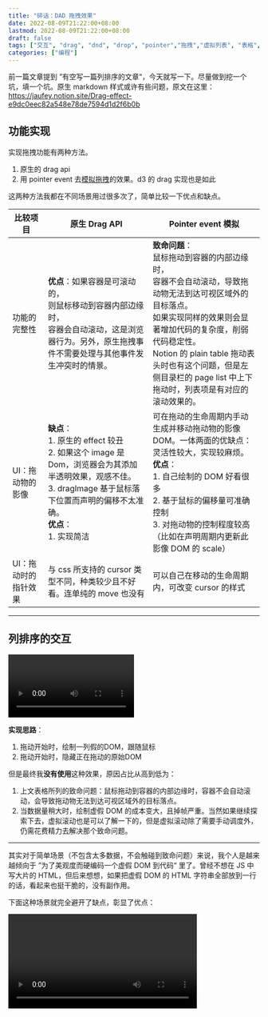 ```yaml
---
title: "碎话：DAD 拖拽效果"
date: 2022-08-09T21:22:00+08:00
lastmod: 2022-08-09T21:22:00+08:00
draft: false
tags: ["交互", "drag", "dnd", "drop", "pointer","拖拽","虚拟列表", "表格", "排序"]
categories: ["编程"]
---
```


前一篇文章提到 ”有空写一篇列排序的文章“，今天就写一下。尽量做到挖一个坑，填一个坑。原生 markdown 样式或许有些问题，原文在这里：  https://jaufey.notion.site/Drag-effect-e9dc0eec82a548e78de7594d1d2f6b0b

## 功能实现

实现拖拽功能有两种方法。

1. 原生的 drag api
2. 用 pointer event 去[模拟拖拽](https://zh.javascript.info/mouse-drag-and-drop)的效果。d3 的 drag 实现也是如此

这两种方法我都在不同场景用过很多次了，简单比较一下优点和缺点。

| 比较项目 | 原生 Drag API | Pointer event 模拟 |
| --- | --- | --- |
| 功能的完整性 | **优点**：如果容器是可滚动的，<br>则鼠标移动到容器内部边缘时，<br>容器会自动滚动，这是浏览器行为。另外，原生拖拽事件不需要处理与其他事件发生冲突时的情景。 | **致命问题**：<br>鼠标拖动到容器的内部边缘时，<br>容器不会自动滚动，导致拖动物无法到达可视区域外的目标落点。<br>如果实现同样的效果则会显著增加代码的复杂度，削弱代码稳定性。<br>Notion 的 plain table 拖动表头时也有这个问题，但是左侧目录栏的 page list 中上下拖动时，列表项是有对应的滚动效果的。 |
| UI：拖动物的影像 | **缺点**：<br> 1. 原生的 effect 较丑 <br>2. 如果这个 image 是 Dom，浏览器会为其添加半透明效果，观感不佳。<br>3. dragImage 基于鼠标落下位置而声明的偏移不太准确。<br> **优点**：<br> 1. 实现简洁 | 可在拖动的生命周期内手动生成并移动拖动物的影像 DOM。一体两面的优缺点：灵活性较大，实现较麻烦。<br>**优点**：<br> 1. 自己绘制的 DOM 好看很多<br> 2. 基于鼠标的偏移量可准确控制<br> 3. 对拖动物的控制程度较高（比如在声明周期内更新此影像 DOM 的 scale） |
| UI：拖动时的指针效果 | 与 css 所支持的 cursor  类型不同，种类较少且不好看。连单纯的 move 也没有 | 可以自己在移动的生命周期内，可改变 cursor 的样式 |

---

## 列排序的交互
<video src="/post-videos/drag-column.mp4" autoplay style="width:50%;margin:0 auto;"></video>


**实现思路**：
1. 拖动开始时，绘制一列假的DOM，跟随鼠标
2. 拖动开始时，隐藏正在拖动的原始DOM

但是最终我**没有使用**这种效果，原因占比从高到低为：

1. 上文表格所列的致命问题：鼠标拖动到容器的内部边缘时，容器不会自动滚动，会导致拖动物无法到达可视区域外的目标落点。
2. 当数据量稍大时，绘制虚假 DOM 的成本变大，且掉帧严重。当然如果继续探索下去，虚拟滚动也是可以了解一下的，但是虚拟滚动除了需要手动调度外，仍需花费精力去解决那个致命问题。

---

其实对于简单场景（不包含太多数据，不会触碰到致命问题）来说，我个人是越来越倾向于 ”为了美观度而硬编码一个虚假 DOM 到代码“ 里了。曾经不想在 JS 中写大片的 HTML，但后来想想，如果把虚假 DOM 的 HTML 字符串全部放到一行的话，看起来也挺干脆的，没有副作用。

下面这种场景就完全避开了缺点，彰显了优点：

<video src="/post-videos/drag-dom.mp4" autoplay style="width:75%;margin:0 auto;"></video>
